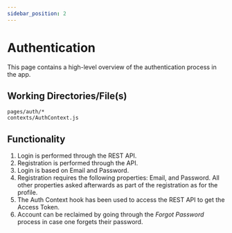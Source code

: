 ```yaml
---
sidebar_position: 2
---
```


# Authentication

This page contains a high-level overview of the authentication process in the app.

## Working Directories/File(s)

```
pages/auth/*
contexts/AuthContext.js
```

## Functionality

1. Login is performed through the REST API.
2. Registration is performed through the API.
3. Login is based on Email and Password.
4. Registration requires the following properties: Email, and Password. All other properties asked afterwards as part of the registration as for the profile.
5. The Auth Context hook has been used to access the REST API to get the Access Token.
6. Account can be reclaimed by going through the _Forgot Password_ process in case one forgets their password.
